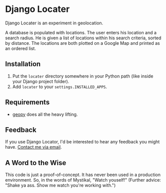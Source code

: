 Django Locater
==============

Django Locater is an experiment in geolocation.

A database is populated with locations. The user enters his location and a search radius. He is given a list of locations within his search criteria, sorted by distance. The locations are both plotted on a Google Map and printed as an ordered list.


Installation
------------
1.  Put the `locater` directory somewhere in your Python path (like inside your Django project folder).
2.  Add `locater` to your `settings.INSTALLED_APPS`.


Requirements
------------
*   [geopy](https://code.google.com/p/geopy/) does all the heavy lifting.


Feedback
---------

If you use Django Locator, I'd be interested to hear any feedback you might have. [Contact me via email](mailto:pm@pig-monkey.com).

A Word to the Wise
-------------------
This code is just a proof-of-concept. It has never been used in a production environment. So, in the words of Mystikal, "Watch youself!" (Further advice: "Shake ya ass. Show me watch you're working with.")
